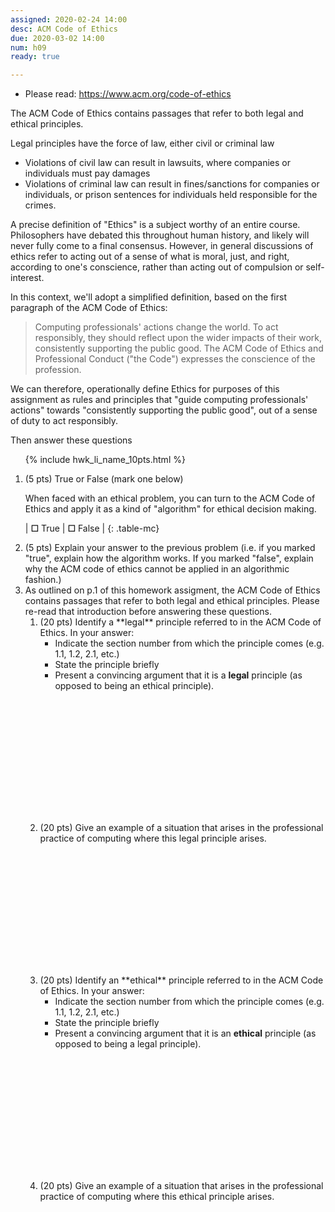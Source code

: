 ```yaml
---
assigned: 2020-02-24 14:00
desc: ACM Code of Ethics
due: 2020-03-02 14:00
num: h09
ready: true

---
```


<div style="display:none;">https://ucsb-cs48.github.io/w19/hwk/h09/</div>

* Please read: <https://www.acm.org/code-of-ethics>

 The ACM Code of Ethics contains passages that refer to both legal and ethical principles.  

Legal principles have the force of law, either civil or criminal law
* Violations of civil law can result in lawsuits, where companies or individuals must pay damages
* Violations of criminal law can result in fines/sanctions for companies or individuals, or prison sentences for individuals held  responsible for the crimes.

A precise definition of "Ethics" is a subject worthy of an entire course.  Philosophers have debated this throughout human history, and likely will never fully come to a final consensus.  However, in general discussions of ethics refer to acting out of a sense of what is moral, just, and right, according to one's conscience, rather than acting out of compulsion or self-interest. 

In this context, we'll adopt a simplified definition, based on the first paragraph of the ACM Code of Ethics:

> Computing professionals' actions change the world. To act responsibly, they should reflect upon the wider impacts of their work, consistently supporting the public good. The ACM Code of Ethics and Professional Conduct ("the Code") expresses the conscience of the profession.

We can therefore, operationally define Ethics for purposes of this assignment as rules and principles that "guide computing professionals' actions" towards "consistently supporting the public good", out of a sense of duty to act responsibly.   

Then answer these questions

<ol>

{% include hwk_li_name_10pts.html %}

<li style="margin-bottom:1em;" markdown="1">  (5 pts) True or False (mark one below)

When faced with an ethical problem, you can turn to the ACM Code of Ethics and apply it as a kind of "algorithm" for ethical decision making.

<style>
.table-mc b {font-size: 200%; }
.table-mc td {padding: 1em; }
</style>

| <b>☐</b> True | <b>☐</b> False |
{: .table-mc}

</li>

<li style="margin-bottom:0em;" markdown="1"> (5 pts) Explain your answer to the previous problem (i.e. if you marked "true", explain how the algorithm works.  If you marked "false", explain why the ACM code of ethics cannot be applied in an algorithmic fashion.)

<div class="pagebreak">
</div>

</li>

<li markdown="1"> As outlined on p.1 of this homework assigment, the ACM Code of Ethics contains passages that refer to both legal and ethical principles.    Please re-read that introduction before answering these questions.

<ol>

<li style="margin-bottom:15em;" markdown="1"> (20 pts) Identify a **legal** principle referred to in the ACM Code of Ethics.  In your answer:

* Indicate the section number from which the principle comes (e.g. 1.1, 1.2, 2.1, etc.)
* State the principle briefly
* Present a convincing argument that it is a **legal** principle (as opposed to being an ethical principle).
</li>

<li style="margin-bottom:15em;" markdown="1"> (20 pts) Give an example of a situation that arises in the professional practice of computing where this legal principle arises.
</li>


<li style="margin-bottom:15em;" markdown="1"> (20 pts) Identify an **ethical** principle referred to in the ACM Code of Ethics.  In your answer:

* Indicate the section number from which the principle comes (e.g. 1.1, 1.2, 2.1, etc.)
* State the principle briefly
* Present a convincing argument that it is an **ethical** principle (as opposed to being a legal principle).
</li>

<li style="margin-bottom:15em;" markdown="1"> (20 pts) Give an example of a situation that arises in the professional practice of computing where this ethical principle arises.
</li>

</ol>

